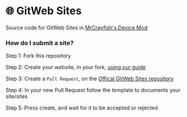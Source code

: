 # :globe_with_meridians: GitWeb Sites
Source code for GitWeb Sites in [MrCrayfish's Device Mod](https://minecraft.curseforge.com/projects/mrcrayfishs-device-mod)


### How do I submit a site?

Step 1: Fork this repository

Step 2: Create your website, in your fork, [using our guide](https://guide.wip.com)

Step 3: Create a `Pull Request`, on the [Offical GitWeb Sites repository](https://github.com/MrCrayfish/GitWeb-Sites)

Step 4: In your new Pull Request follow the template to documents your site/sites

Step 5: Press create, and wait for it to be accepted or rejected
